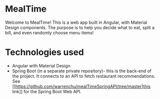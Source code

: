 # MealTime

Welcome to MealTime! This is a web app built in Angular, with Material Design components. The purpose is to help you decide what to eat, split a bill, and even randomly choose menu items! 

# Technologies used
* Angular with Material Design
* Spring Boot (in a separate private repository)- this is the back-end of the project. It connects to an API to fetch restaurant recommendations.  See [[https://github.com/warrenchu/mealTimeSpringAPI/tree/master|this link]] for the Spring Boot Web API.
